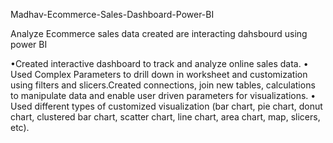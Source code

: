 Madhav-Ecommerce-Sales-Dashboard-Power-BI 

Analyze Ecommerce sales data created are interacting dahsbourd using power BI

•Created interactive dashboard to track and analyze online sales data. • Used Complex Parameters to drill down in worksheet and customization using filters and slicers.Created connections, join new tables, calculations to manipulate data and enable user driven parameters for visualizations. • Used different types of customized visualization (bar chart, pie chart, donut chart, clustered bar chart, scatter chart, line chart, area chart, map, slicers, etc).
